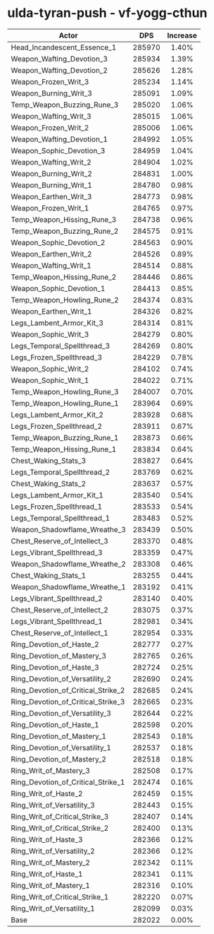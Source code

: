 # ulda-tyran-push - vf-yogg-cthun
| Actor | DPS | Increase |
|---|:---:|:---:|
|Head_Incandescent_Essence_1|285970|1.40%|
|Weapon_Wafting_Devotion_3|285934|1.39%|
|Weapon_Wafting_Devotion_2|285626|1.28%|
|Weapon_Frozen_Writ_3|285234|1.14%|
|Weapon_Burning_Writ_3|285091|1.09%|
|Temp_Weapon_Buzzing_Rune_3|285020|1.06%|
|Weapon_Wafting_Writ_3|285015|1.06%|
|Weapon_Frozen_Writ_2|285006|1.06%|
|Weapon_Wafting_Devotion_1|284992|1.05%|
|Weapon_Sophic_Devotion_3|284959|1.04%|
|Weapon_Wafting_Writ_2|284904|1.02%|
|Weapon_Burning_Writ_2|284831|1.00%|
|Weapon_Burning_Writ_1|284780|0.98%|
|Weapon_Earthen_Writ_3|284773|0.98%|
|Weapon_Frozen_Writ_1|284765|0.97%|
|Temp_Weapon_Hissing_Rune_3|284738|0.96%|
|Temp_Weapon_Buzzing_Rune_2|284575|0.91%|
|Weapon_Sophic_Devotion_2|284563|0.90%|
|Weapon_Earthen_Writ_2|284526|0.89%|
|Weapon_Wafting_Writ_1|284514|0.88%|
|Temp_Weapon_Hissing_Rune_2|284446|0.86%|
|Weapon_Sophic_Devotion_1|284413|0.85%|
|Temp_Weapon_Howling_Rune_2|284374|0.83%|
|Weapon_Earthen_Writ_1|284326|0.82%|
|Legs_Lambent_Armor_Kit_3|284314|0.81%|
|Weapon_Sophic_Writ_3|284279|0.80%|
|Legs_Temporal_Spellthread_3|284269|0.80%|
|Legs_Frozen_Spellthread_3|284229|0.78%|
|Weapon_Sophic_Writ_2|284102|0.74%|
|Weapon_Sophic_Writ_1|284022|0.71%|
|Temp_Weapon_Howling_Rune_3|284007|0.70%|
|Temp_Weapon_Howling_Rune_1|283964|0.69%|
|Legs_Lambent_Armor_Kit_2|283928|0.68%|
|Legs_Frozen_Spellthread_2|283911|0.67%|
|Temp_Weapon_Buzzing_Rune_1|283873|0.66%|
|Temp_Weapon_Hissing_Rune_1|283834|0.64%|
|Chest_Waking_Stats_3|283827|0.64%|
|Legs_Temporal_Spellthread_2|283769|0.62%|
|Chest_Waking_Stats_2|283637|0.57%|
|Legs_Lambent_Armor_Kit_1|283540|0.54%|
|Legs_Frozen_Spellthread_1|283533|0.54%|
|Legs_Temporal_Spellthread_1|283483|0.52%|
|Weapon_Shadowflame_Wreathe_3|283439|0.50%|
|Chest_Reserve_of_Intellect_3|283370|0.48%|
|Legs_Vibrant_Spellthread_3|283359|0.47%|
|Weapon_Shadowflame_Wreathe_2|283308|0.46%|
|Chest_Waking_Stats_1|283255|0.44%|
|Weapon_Shadowflame_Wreathe_1|283192|0.41%|
|Legs_Vibrant_Spellthread_2|283140|0.40%|
|Chest_Reserve_of_Intellect_2|283075|0.37%|
|Legs_Vibrant_Spellthread_1|282981|0.34%|
|Chest_Reserve_of_Intellect_1|282954|0.33%|
|Ring_Devotion_of_Haste_2|282777|0.27%|
|Ring_Devotion_of_Mastery_3|282765|0.26%|
|Ring_Devotion_of_Haste_3|282724|0.25%|
|Ring_Devotion_of_Versatility_2|282690|0.24%|
|Ring_Devotion_of_Critical_Strike_2|282685|0.24%|
|Ring_Devotion_of_Critical_Strike_3|282665|0.23%|
|Ring_Devotion_of_Versatility_3|282644|0.22%|
|Ring_Devotion_of_Haste_1|282598|0.20%|
|Ring_Devotion_of_Mastery_1|282543|0.18%|
|Ring_Devotion_of_Versatility_1|282537|0.18%|
|Ring_Devotion_of_Mastery_2|282518|0.18%|
|Ring_Writ_of_Mastery_3|282508|0.17%|
|Ring_Devotion_of_Critical_Strike_1|282474|0.16%|
|Ring_Writ_of_Haste_2|282459|0.15%|
|Ring_Writ_of_Versatility_3|282443|0.15%|
|Ring_Writ_of_Critical_Strike_3|282407|0.14%|
|Ring_Writ_of_Critical_Strike_2|282400|0.13%|
|Ring_Writ_of_Haste_3|282366|0.12%|
|Ring_Writ_of_Versatility_2|282366|0.12%|
|Ring_Writ_of_Mastery_2|282342|0.11%|
|Ring_Writ_of_Haste_1|282341|0.11%|
|Ring_Writ_of_Mastery_1|282316|0.10%|
|Ring_Writ_of_Critical_Strike_1|282220|0.07%|
|Ring_Writ_of_Versatility_1|282099|0.03%|
|Base|282022|0.00%|
